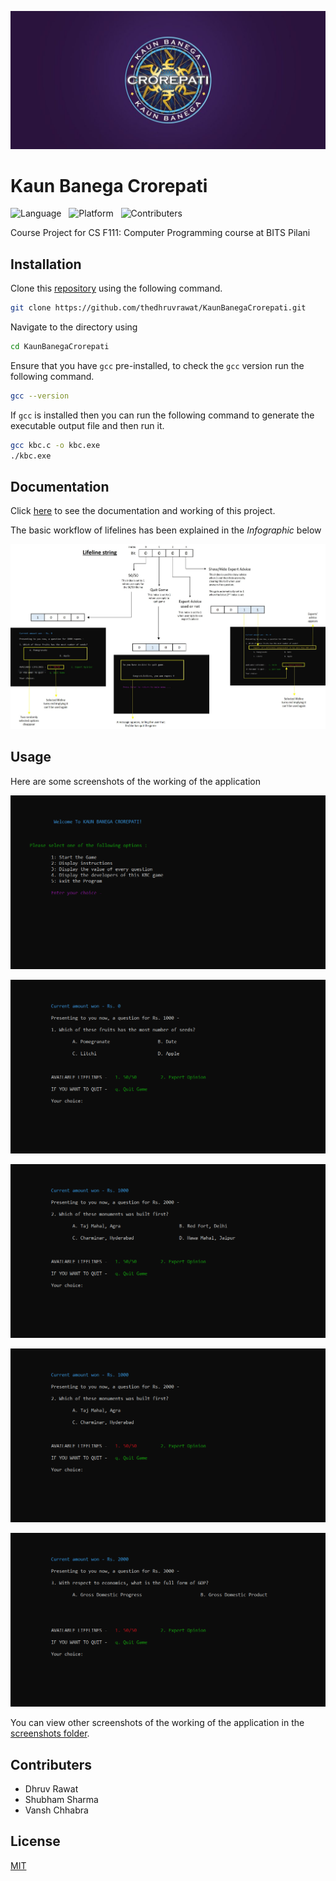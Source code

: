 ![KBC](https://github.com/thedhruvrawat/KaunBanegaCrorepati/blob/master/banner.jpg)

# Kaun Banega Crorepati

![Language](https://img.shields.io/static/v1?label=Language&message=C&color=brightgreen&style=for-the-badge)
&nbsp;
![Platform](https://img.shields.io/static/v1?label=Platform&message=Ubuntu&color=informational&style=for-the-badge)
&nbsp;
![Contributers](https://img.shields.io/static/v1?label=Contributers&message=3&color=important&style=for-the-badge)

Course Project for CS F111: Computer Programming course at BITS Pilani

## Installation

Clone this [repository](https://github.com/thedhruvrawat/KaunBanegaCrorepati.git) using the following command.

```bash
git clone https://github.com/thedhruvrawat/KaunBanegaCrorepati.git
```

Navigate to the directory using 
```bash
cd KaunBanegaCrorepati
```

Ensure that you have `gcc` pre-installed, to check the `gcc` version run the following command.
```bash
gcc --version
```

If `gcc` is installed then you can run the following command to generate the executable output file and then run it.
```bash
gcc kbc.c -o kbc.exe
./kbc.exe
```

## Documentation

Click [here](https://github.com/thedhruvrawat/KaunBanegaCrorepati/blob/master/DOCUMENTATION.txt) to see the documentation and working of this project.

The basic workflow of lifelines has been explained in the *Infographic* below 

![Infographic](https://github.com/thedhruvrawat/KaunBanegaCrorepati/blob/master/infographic.jpg)

## Usage

Here are some screenshots of the working of the application

![Welcome Screen](https://github.com/thedhruvrawat/KaunBanegaCrorepati/blob/master/screenshots/home.gif)

![Correct Answer](https://github.com/thedhruvrawat/KaunBanegaCrorepati/blob/master/screenshots/correct.gif)

![50/50](https://github.com/thedhruvrawat/KaunBanegaCrorepati/blob/master/screenshots/5050.gif)

![Wrong Answer](https://github.com/thedhruvrawat/KaunBanegaCrorepati/blob/master/screenshots/wrongans.gif)

![Two Lifelines](https://github.com/thedhruvrawat/KaunBanegaCrorepati/blob/master/screenshots/twolife.gif)

You can view other screenshots of the working of the application in the [screenshots folder](https://github.com/thedhruvrawat/KaunBanegaCrorepati/blob/master/screenshots).

## Contributers

- Dhruv Rawat
- Shubham Sharma
- Vansh Chhabra

## License
[MIT](https://choosealicense.com/licenses/mit/)